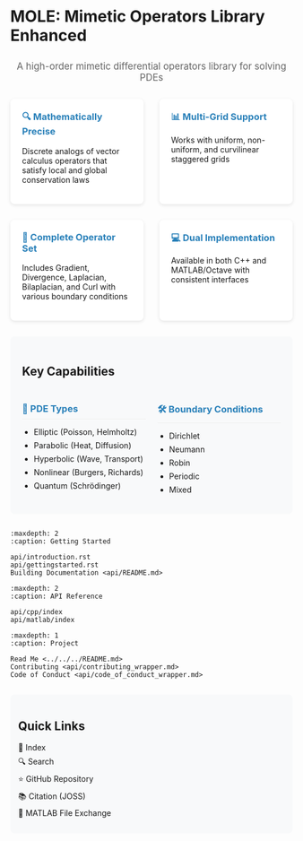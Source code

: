 # MOLE: Mimetic Operators Library Enhanced

<div class="header-banner" style="text-align: center; margin: 2em 0;">
    <!-- <img src="_static/img/logo.png" alt="MOLE Logo" width="200px"> -->
    <p style="font-size: 1.2em; color: #666; margin-top: 1em;">
        A high-order mimetic differential operators library for solving PDEs
    </p>
</div>

<div class="grid-container" style="display: grid; grid-template-columns: repeat(2, 1fr); gap: 2em; margin: 2em 0;">
    <div class="component-box">
        <h3>🔍 Mathematically Precise</h3>
        <p>Discrete analogs of vector calculus operators that satisfy local and global conservation laws</p>
    </div>
    <div class="component-box">
        <h3>📊 Multi-Grid Support</h3>
        <p>Works with uniform, non-uniform, and curvilinear staggered grids</p>
    </div>
    <div class="component-box">
        <h3>🧮 Complete Operator Set</h3>
        <p>Includes Gradient, Divergence, Laplacian, Bilaplacian, and Curl with various boundary conditions</p>
    </div>
    <div class="component-box">
        <h3>💻 Dual Implementation</h3>
        <p>Available in both C++ and MATLAB/Octave with consistent interfaces</p>
    </div>
</div>

<div class="more-features" style="margin: 2em 0; padding: 1.5em; background-color: #f8f9fa; border-radius: 8px;">
    <h2>Key Capabilities</h2>
    <div style="display: grid; grid-template-columns: repeat(2, 1fr); gap: 1.5em; margin-top: 1.5em;">
        <div>
            <h3>📝 PDE Types</h3>
            <ul>
                <li>Elliptic (Poisson, Helmholtz)</li>
                <li>Parabolic (Heat, Diffusion)</li>
                <li>Hyperbolic (Wave, Transport)</li>
                <li>Nonlinear (Burgers, Richards)</li>
                <li>Quantum (Schrödinger)</li>
            </ul>
        </div>
        <div>
            <h3>🛠️ Boundary Conditions</h3>
            <ul>
                <li>Dirichlet</li>
                <li>Neumann</li>
                <li>Robin</li>
                <li>Periodic</li>
                <li>Mixed</li>
            </ul>
        </div>
    </div>
</div>

```{toctree}
:maxdepth: 2
:caption: Getting Started

api/introduction.rst
api/gettingstarted.rst
Building Documentation <api/README.md>
```

```{toctree}
:maxdepth: 2
:caption: API Reference

api/cpp/index
api/matlab/index
```

<!-- ```{toctree}
:maxdepth: 2
:caption: Examples

examples/wave_equation
examples/burgers_equation
examples/poisson_equation
``` -->

```{toctree}
:maxdepth: 1
:caption: Project

Read Me <../../../README.md>
Contributing <api/contributing_wrapper.md>
Code of Conduct <api/code_of_conduct_wrapper.md>
```

<div class="quick-links" style="margin: 2em 0; padding: 1em; background: #f8f9fa; border-radius: 8px;">
    <h2>Quick Links</h2>
    <ul style="list-style: none; padding: 0;">
        <li>📖 <a href="genindex">Index</a></li>
        <li>🔍 <a href="search">Search</a></li>
        <li>⭐ <a href="https://github.com/csrc-sdsu/mole">GitHub Repository</a></li>
        <li>📚 <a href="https://doi.org/10.21105/joss.06288">Citation (JOSS)</a></li>
        <li>🔧 <a href="https://www.mathworks.com/matlabcentral/fileexchange/124870-mole">MATLAB File Exchange</a></li>
    </ul>
</div>

<style>
.component-box {
    padding: 1.5em;
    background-color: #fff;
    border-radius: 8px;
    box-shadow: 0 2px 6px rgba(0,0,0,0.1);
    transition: transform 0.3s ease, box-shadow 0.3s ease;
}
.component-box:hover {
    transform: translateY(-2px);
    box-shadow: 0 4px 8px rgba(0,0,0,0.1);
}
.component-box h3 {
    margin-top: 0;
    color: #2980b9;
}
.more-features h3 {
    color: #2980b9;
    border-bottom: 1px solid #eee;
    padding-bottom: 0.5em;
    margin-bottom: 0.8em;
}
.more-features ul {
    padding-left: 1.5em;
}
.more-features ul li {
    margin-bottom: 0.5em;
}
.quick-links ul li {
    margin: 0.5em 0;
}
.quick-links ul li a {
    text-decoration: none;
}
.quick-links ul li a:hover {
    text-decoration: underline;
}
</style>

